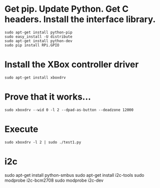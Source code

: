 
# Get pip. Update Python. Get C headers. Install the interface library.
    sudo apt-get install python-pip
    sudo easy_install -U distribute
    sudo apt-get install python-dev
    sudo pip install RPi.GPIO

# Install the XBox controller driver
    sudo apt-get install xboxdrv

# Prove that it works...
    sudo xboxdrv --wid 0 -l 2 --dpad-as-button --deadzone 12000

# Execute
    sudo xboxdrv -l 2 | sudo ./test1.py 

# i2c
sudo apt-get install python-smbus
sudo apt-get install i2c-tools
sudo modprobe i2c-bcm2708
sudo modprobe i2c-dev
